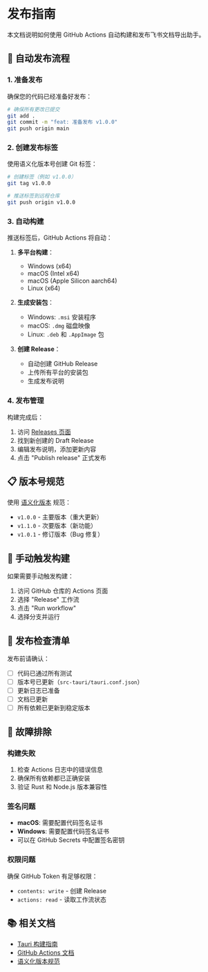 # 发布指南

本文档说明如何使用 GitHub Actions 自动构建和发布飞书文档导出助手。

## 🚀 自动发布流程

### 1. 准备发布

确保您的代码已经准备好发布：

```bash
# 确保所有更改已提交
git add .
git commit -m "feat: 准备发布 v1.0.0"
git push origin main
```

### 2. 创建发布标签

使用语义化版本号创建 Git 标签：

```bash
# 创建标签（例如 v1.0.0）
git tag v1.0.0

# 推送标签到远程仓库
git push origin v1.0.0
```

### 3. 自动构建

推送标签后，GitHub Actions 将自动：

1. **多平台构建**：
   - Windows (x64)
   - macOS (Intel x64)
   - macOS (Apple Silicon aarch64)
   - Linux (x64)

2. **生成安装包**：
   - Windows: `.msi` 安装程序
   - macOS: `.dmg` 磁盘映像
   - Linux: `.deb` 和 `.AppImage` 包

3. **创建 Release**：
   - 自动创建 GitHub Release
   - 上传所有平台的安装包
   - 生成发布说明

### 4. 发布管理

构建完成后：

1. 访问 [Releases 页面](https://github.com/ytcheng/feishu_docs_export/releases)
2. 找到新创建的 Draft Release
3. 编辑发布说明，添加更新内容
4. 点击 "Publish release" 正式发布

## 📋 版本号规范

使用 [语义化版本](https://semver.org/lang/zh-CN/) 规范：

- `v1.0.0` - 主要版本（重大更新）
- `v1.1.0` - 次要版本（新功能）
- `v1.0.1` - 修订版本（Bug 修复）

## 🔧 手动触发构建

如果需要手动触发构建：

1. 访问 GitHub 仓库的 Actions 页面
2. 选择 "Release" 工作流
3. 点击 "Run workflow"
4. 选择分支并运行

## 📝 发布检查清单

发布前请确认：

- [ ] 代码已通过所有测试
- [ ] 版本号已更新（`src-tauri/tauri.conf.json`）
- [ ] 更新日志已准备
- [ ] 文档已更新
- [ ] 所有依赖已更新到稳定版本

## 🐛 故障排除

### 构建失败

1. 检查 Actions 日志中的错误信息
2. 确保所有依赖都已正确安装
3. 验证 Rust 和 Node.js 版本兼容性

### 签名问题

- **macOS**: 需要配置代码签名证书
- **Windows**: 需要配置代码签名证书
- 可以在 GitHub Secrets 中配置签名密钥

### 权限问题

确保 GitHub Token 有足够权限：
- `contents: write` - 创建 Release
- `actions: read` - 读取工作流状态

## 📚 相关文档

- [Tauri 构建指南](https://tauri.app/v1/guides/building/)
- [GitHub Actions 文档](https://docs.github.com/en/actions)
- [语义化版本规范](https://semver.org/)